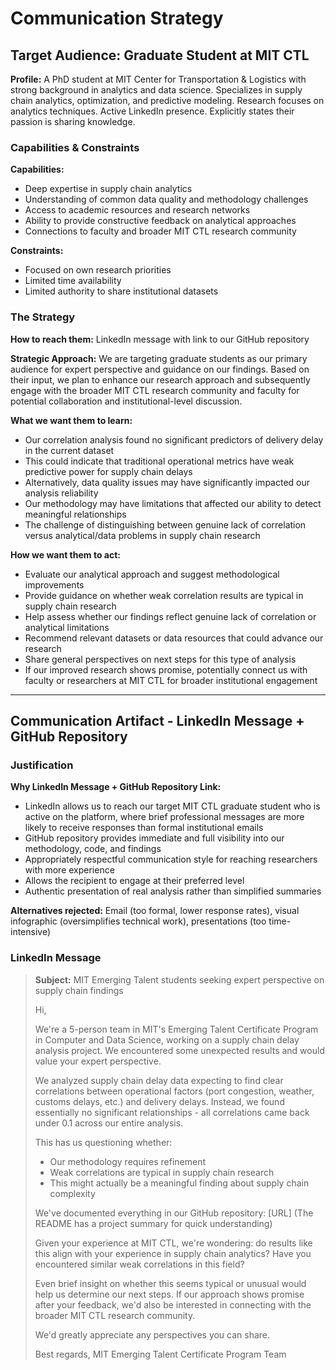 # Communication Strategy

## Target Audience: Graduate Student at MIT CTL

**Profile:** A PhD student at MIT Center for Transportation & Logistics with
strong background in analytics and data science. Specializes in supply chain
analytics, optimization, and predictive modeling. Research focuses on analytics
techniques. Active LinkedIn presence. Explicitly states their passion is sharing
knowledge.

### Capabilities & Constraints

**Capabilities:**

- Deep expertise in supply chain analytics
- Understanding of common data quality and methodology challenges
- Access to academic resources and research networks
- Ability to provide constructive feedback on analytical approaches
- Connections to faculty and broader MIT CTL research community

**Constraints:**

- Focused on own research priorities
- Limited time availability
- Limited authority to share institutional datasets

### The Strategy

**How to reach them:** LinkedIn message with link to our GitHub repository

**Strategic Approach:** We are targeting graduate students as our primary audience
for expert perspective and guidance on our findings. Based on their input, we plan
to enhance our research approach and subsequently engage with the broader MIT CTL
research community and faculty for potential collaboration and institutional-level
discussion.

**What we want them to learn:**

- Our correlation analysis found no significant predictors of delivery delay in
the current dataset
- This could indicate that traditional operational metrics have weak predictive
power for supply chain delays
- Alternatively, data quality issues may have significantly impacted our analysis
reliability
- Our methodology may have limitations that affected our ability to detect meaningful
relationships
- The challenge of distinguishing between genuine lack of correlation versus
analytical/data problems in supply chain research

**How we want them to act:**

- Evaluate our analytical approach and suggest methodological improvements
- Provide guidance on whether weak correlation results are typical in supply
chain research
- Help assess whether our findings reflect genuine lack of correlation or
analytical limitations
- Recommend relevant datasets or data resources that could advance our research
- Share general perspectives on next steps for this type of analysis
- If our improved research shows promise, potentially connect us with faculty or
researchers at MIT CTL for broader institutional engagement

---

## Communication Artifact - LinkedIn Message + GitHub Repository

### Justification

**Why LinkedIn Message + GitHub Repository Link:**

- LinkedIn allows us to reach our target MIT CTL graduate student who is active
on the platform, where brief professional messages are more likely to receive
responses than formal institutional emails
- GitHub repository provides immediate and full visibility into our methodology,
code, and findings
- Appropriately respectful communication style for reaching researchers with more
experience
- Allows the recipient to engage at their preferred level
- Authentic presentation of real analysis rather than simplified summaries

**Alternatives rejected:** Email (too formal, lower response rates), visual
infographic (oversimplifies technical work), presentations (too time-intensive)

### LinkedIn Message

> **Subject:** MIT Emerging Talent students seeking expert perspective on supply
chain findings
>
> Hi,
>
> We're a 5-person team in MIT's Emerging Talent Certificate Program in Computer
> and Data Science, working on a supply chain delay analysis project. We
> encountered some unexpected results and would value your expert perspective.
>
> We analyzed supply chain delay data expecting to find clear correlations
> between operational factors (port congestion, weather, customs delays, etc.)
> and delivery delays. Instead, we found essentially no significant
> relationships - all correlations came back under 0.1 across our entire
> analysis.
>
> This has us questioning whether:
>
> - Our methodology requires refinement
> - Weak correlations are typical in supply chain research
> - This might actually be a meaningful finding about supply chain complexity
>
> We've documented everything in our GitHub repository: [URL] (The README has
> a project summary for quick understanding)
>
> Given your experience at MIT CTL, we're wondering: do results like this align
> with your experience in supply chain analytics? Have you encountered similar
> weak correlations in this field?
>
> Even brief insight on whether this seems typical or unusual would help us
> determine our next steps. If our approach shows promise after your feedback,
> we'd also be interested in connecting with the broader MIT CTL research
> community.
>
> We'd greatly appreciate any perspectives you can share.
>
> Best regards,
> MIT Emerging Talent Certificate Program Team
